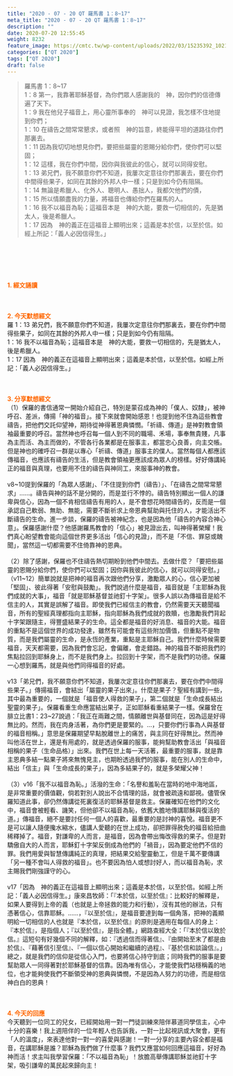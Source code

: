 ```yaml
---
title: "2020 - 07 - 20 QT 羅馬書 1：8~17"
meta_title: "2020 - 07 - 20 QT 羅馬書 1：8~17"
description: ""
date: 2020-07-20 12:55:45
weight: 8232
feature_image: https://cmtc.tw/wp-content/uploads/2022/03/15235392_10211799862337740_180693556567566654_o-1.webp
categories: ["QT 2020"]
tags: ["QT 2020"]
draft: false
---
```


<blockquote>羅馬書 1：8~17<br />
1：8 第一，我靠著耶穌基督，為你們眾人感謝我的　神，因你們的信德傳遍了天下。<br />
1：9 我在他兒子福音上，用心靈所事奉的　神可以見證，我怎樣不住地提到你們；<br />
1：10 在禱告之間常常懇求，或者照　神的旨意，終能得平坦的道路往你們那裏去。<br />
1：11 因為我切切地想見你們，要把些屬靈的恩賜分給你們，使你們可以堅固；<br />
1：12 這樣，我在你們中間，因你與我彼此的信心，就可以同得安慰。<br />
1：13 弟兄們，我不願意你們不知道，我屢次定意往你們那裏去，要在你們中間得些果子，如同在其餘的外邦人中一樣；只是到如今仍有阻隔。<br />
1：14 無論是希臘人、化外人、聰明人、愚拙人，我都欠他們的債，<br />
1：15 所以情願盡我的力量，將福音也傳給你們在羅馬的人。<br />
1：16 我不以福音為恥；這福音本是　神的大能，要救一切相信的，先是猶太人，後是希臘人。<br />
1：17 因為　神的義正在這福音上顯明出來；這義是本於信，以至於信。如經上所記：「義人必因信得生。」</blockquote><br />
&nbsp;<br />
<br />
&nbsp;<br />
<br />
<span style="color: #ff6600;"><strong>1. </strong><strong>經文誦讀</strong></span><br />
<br />
<span style="color: #ff6600;"><strong> </strong></span><br />
<br />
<span style="color: #ff6600;"><strong>2. 今天默想</strong><strong>經文<br />
</strong></span>羅 1：13 弟兄們，我不願意你們不知道，我屢次定意往你們那裏去，要在你們中間得些果子，如同在其餘的外邦人中一樣；只是到如今仍有阻隔。<br />
1：16 我不以福音為恥；這福音本是　神的大能，要救一切相信的，先是猶太人，後是希臘人。<br />
1：17 因為　神的義正在這福音上顯明出來；這義是本於信，以至於信。如經上所記：「義人必因信得生。」<br />
<br />
&nbsp;<br />
<br />
<span style="color: #ff6600;"><strong>3. 分享默想經文<br />
</strong></span>（1）保羅的書信通常一開始介紹自己，特別是蒙召成為神的「僕人、奴隸」，被神呼召、差派，傳揚「神的福音」。接下來就會開始感恩！也提到他不住為這些教會禱告，把他們交託仰望神，期待從神得著恩典憐憫。「祈禱、傳道」是神對教會領袖最重要的呼召。當然神也呼召每一個人到不同的職場、禾場，事奉無貴賤，凡事為主而活、為主而做的，不管各行各業都是在服事主，都當忠心良善，向主交帳。但是神也的確呼召一群是以專心「祈禱、傳道」服事主的僕人。當然每個人都應該傳福音，也應該有禱告的生活，但是教會領袖更應該成為眾人的榜樣。好好傳講純正的福音與真理，也要用不住的禱告與神同工，來服事神的教會。<br />
<br />
v8~10提到保羅的「為眾人感謝」、「不住提到你們（禱告）」、「在禱告之間常常懇求」……。禱告與神的話不是分開的，而是並行不悖的。禱告特別顯出一個人的謙卑與信心，因為一個不肯相信禱告有用的人，是不會想花時間禱告的，反而是一個承認自己軟弱、無助、無能，需要不斷祈求上帝恩典幫助與托住的人，才能活出不斷禱告的生命。進一步談，保羅的禱告被神紀念，也是因為他「禱告的內容合神心意」。保羅感謝什麼？他感謝羅馬教會的「信心」被見證出去，叫神得著榮耀！我們真心盼望教會能向這個世界更多活出「信心的見證」，而不是「不信、罪惡或醜聞」，當然這一切都需要不住倚靠神的恩典。<br />
<br />
（2）除了感謝，保羅也不住禱告熱切期盼到他們中間去。去做什麼？「要把些屬靈的恩賜分給你們，使你們可以堅固；因你與我彼此的信心，就可以同得安慰。」（v11~12）簡單說就是把神的福音再次跟他們分享，激勵眾人的心，信心更加被「堅固」、彼此得著「安慰與鼓勵」。我們說過什麼是福音，福音就是「主耶穌為我們成就的大事」，福音「就是耶穌基督並祂釘十字架」。很多人誤以為傳福音是給不信主的人，其實是誤解了福音。即使我們已經信主的教會，仍然需要天天聽聞福音，所有的聖經真理都指向主耶穌，指向耶穌為我們成就的救贖，也激勵我們背起十字架跟隨主，得豐盛結果子的生命。這全都是福音的好消息、福音的大能。福音的重點不是這個世界的成功發達，雖然有可能會有這些附加價值，但重點不是物質，而是我們屬靈的生命，是永恆的產業，重點是主耶穌自己。我們什麼時候需要福音，天天都需要，因為我們會忘記，會偏離，會走錯路。神的福音不斷把我們的焦點拉回到耶穌身上，而不是我們身上。拉回到十字架，而不是我們的功德。保羅一心想到羅馬，就是與他們同得福音的好處。<br />
<br />
v13「弟兄們，我不願意你們不知道，我屢次定意往你們那裏去，要在你們中間得些果子。」傳揚福音，會結出「屬靈的果子出來」。什麼是果子？聖經有講到一些，其中最為重要的，一個就是「福音使人得救的果子」，第二個就是「生命成長結出聖靈的果子」。保羅看重生命應當結出果子，正如耶穌看重結果子一樣。保羅曾在腓立比書1：23~27說過：「我正在兩難之間，情願離世與基督同在，因為這是好得無比的。然而，我在肉身活著，為你們更是要緊的。…，只要你們行事為人與基督的福音相稱。」意思是保羅期望早點脫離世上的痛苦，與主同在好得無比。然而神叫他活在世上，還是有用處的，就是透過保羅的服事，能夠幫助教會活出「與福音相稱的果子（生命品格）」出來。我們在世上每一天活著，最重要的服事，就是靠主恩典多結一點果子將來無愧見主，也期盼透過我們的服事，能在別人的生命中，結出「信主」與「生命成長的果子」，因為多結果子的，就是多榮耀父神！<br />
<br />
（3）v16「我不以福音為恥。」活潑的生命：「名譽和羞恥在當時的地中海地區，是非常重要的價值觀，倘若對別人說出不合情理的話，就會被疏遠和鄙視。儘管保羅知道此事，卻仍然傳講從死裏復活的耶穌基督是救主。保羅確知在他們的文化中，福音會被輕看、譏笑，但他卻不以福音為恥，依舊大膽地傳講耶穌與復活的道。」傳福音，絕不是要討任何一個人的喜歡，最重要的是討神的喜悅。福音更不是可以讓人隨便攙水縮水，儘講人愛聽的在世上成功，卻把罪得赦免的福音給扭曲稀釋掉了。福音，對謙卑的人而言，是福音，因為會帶出悔改得救的果子。但是對驕傲自大的人而言，耶穌釘十字架反倒成為他們的「禍音」，因為要定他們不信的罪。我們用愛與智慧傳講純正的真理，把結果交給聖靈動工，但是千萬不要傳講「另一種不會叫人得救的福音」。也不要因為怕人或想討好人，而以福音為恥，求主賜我們剛強謹守的心。<br />
<br />
v17「因為　神的義正在這福音上顯明出來；這義是本於信，以至於信。如經上所記：「義人必因信得生。」康來昌牧師：「『本於信，以至於信』：比較好的解釋是，如果人要得到上帝的義（也就是上帝拯救的能力和行動），沒有其他的辦法，只有憑著信心，信靠耶穌。……，『以至於信』，是福音要達到每一個角落，把神的義顯明給一切相信的人也就是『本於信，以至於信』的原則是適用在每個人的身上：『本於信』，是指個人；『以至於信』，是指全體。」網路查經大全：「『本於信以致於信。』這短句有好幾個不同的解釋，如：『透過信而得著信』、『由開始至末了都是由於信』、『藉著信引至信』、『一個以信心開始和繼續的過程』、『基於信和談論信』。」總之，就是我們的信仰是從信心入門，也要將信心持守到底；同時我們的服事是要幫助眾人一同得著對於耶穌基督的信靠。因為唯有信心，才能使我們站穩稱義的地位，也才能夠使我們不斷領受神的恩典與憐憫，不是因為人努力的功德，而是相信神白白的恩典！<br />
<br />
&nbsp;<br />
<br />
<span style="color: #ff6600;"><strong>4. 今天的回應<br />
</strong></span>今天聽到一位同工的兒女，已經開始用一對一門徒訓練來陪伴慕道同學信主，心中十分的喜樂！我上週陪伴的一位年輕人也告訴我，一對一比起視訊或大聚會，更有「人的溫度」，來表達他對一對一的喜愛與感謝！一對一分享的主要內容全都是福音，在講耶穌是誰？耶穌為我們做了什麼事？我們又應當如何回應這福音，好好為神而活！求主叫我學習保羅：「不以福音為恥」！放膽高舉傳講耶穌並祂釘十字架，吸引謙卑的萬民起來歸向主！<br />
<br />
&nbsp;
        